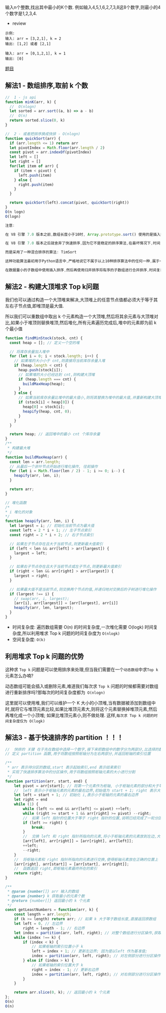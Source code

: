 
输入n个整数,找出其中最小的K个数. 例如输入4,5,1,6,2,7,3,8这8个数字,则最小的4个数字是1,2,3,4. 
- review
```
示例: 
输入: arr = [3,2,1], k = 2
输出: [1,2] 或者 [2,1]

输入: arr = [0,1,2,1], k = 1
输出: [0]
```
[题目](https://leetcode.cn/problems/zui-xiao-de-kge-shu-lcof/description/)

## 解法1 - 数组排序,取前 k 个数
```js
//  1 - js api
function minK(arr, k) {
  //  O(nlogn)
  let sorted = arr.sort((a, b) => a - b)
  //  O(n)
  return sorted.slice(0, k)
}

//  2 - 或者把排序换成快排 - O(nlogn)
function quickSort(arr) {
  if (arr.length <= 1) return arr
  let pivotIndex = Math.floor(arr.length / 2)
  const pivot = arr.indexOf(pivotIndex)
  let left = []
  let right = []
  for(let item of arr) {
    if (item < pivot) {
      left.push(item)
    } else {
      right.push(item)
    }
  }

  return quickSort(left).concat(pivot, quickSort(right))
}
O(n logn)
O(logn)

注意: 

在 V8 引擎 7.0 版本之前,数组长度小于10时, Array.prototype.sort() 使用的是插入排序,否则用快速排序. 

在 V8 引擎 7.0 版本之后就舍弃了快速排序,因为它不是稳定的排序算法,在最坏情况下,时间复杂度会降级到 O(n2)

而是采用了一种混合排序的算法: TimSort 

这种功能算法最初用于Python语言中,严格地说它不属于以上10种排序算法中的任何一种,属于一种混合排序算法: 

在数据量小的子数组中使用插入排序,然后再使用归并排序将有序的子数组进行合并排序,时间复杂度为 O(nlogn) 
```

## 解法2 - 构建大顶堆求 Top k问题

我们也可以通过构造一个大顶堆来解决,大顶堆上的任意节点值都必须大于等于其左右子节点值,即堆顶是最大值. 

所以我们可以重数组中取出 k 个元素构造一个大顶堆,然后将其余元素与大顶堆对比,如果小于堆顶则替换堆顶,然后堆化,所有元素遍历完成后,堆中的元素即为前 k 个最小值


```js
function findMinStock(stock, cnt) {
  const heap = []; // 定义一个空的堆

  // 将库存余量加入堆中
  for (let i = 0; i < stock.length; i++) {
    // 如果堆的大小小于 cnt,则直接将当前库存余量入堆
    if (heap.length < cnt) {
      heap.push(stock[i]);
      // 如果堆的大小已经达到 cnt,则构建大顶堆
      if (heap.length === cnt) {
        buildMaxHeap(heap);
      }
    } else {
      // 如果当前库存余量比堆中的最大值小,则将其替换为堆中的最大值,并重新构建大顶堆
      if (stock[i] < heap[0]) {
        heap[0] = stock[i];
        heapify(heap, cnt, 0);
      }
    }
  }

  return heap; // 返回堆中的最小 cnt 个库存余量
}
/**
 * 构建最大堆
 */
function buildMaxHeap(arr) {
  const len = arr.length;
  // 从最后一个非叶节点开始进行堆化操作, 往前操作
  for (let i = Math.floor(len / 2) - 1; i >= 0; i--) {
    heapify(arr, len, i);
  }

  return arr;
}

// 堆化函数
/*
* i 堆化的对象
*/
function heapify(arr, len, i) {
  let largest = i; // 初始化当前节点为最大值
  const left = 2 * i + 1; // 左子节点索引
  const right = 2 * i + 2; // 右子节点索引

  // 如果左子节点存在且大于当前节点,则更新最大值索引
  if (left < len && arr[left] > arr[largest]) {
    largest = left;
  }

  // 如果右子节点存在且大于当前节点或左子节点,则更新最大值索引
  if (right < len && arr[right] > arr[largest]) {
    largest = right;
  }

  // 如果最大值不是当前节点,则交换两个节点的值,并递归地对交换后的子树进行堆化操作
  if (largest !== i) {
    // swap(arr, i, largest);
    [arr[i], arr[largest]] = [arr[largest], arr[i]]
    heapify(arr, len, largest);
  }
}

```

- 时间复杂度: 遍历数组需要 O(n) 的时间复杂度,一次堆化需要 O(logk) 时间复杂度,所以利用堆求 Top k 问题的时间复杂度为 `O(nlogk)`
- 空间复杂度: `O(k)`

## 利用堆求 Top k 问题的优势

这种求 `Top k` 问题是可以使用排序来处理,但当我们需要在一个`动态数组`中求` Top k `元素怎么办喃?

动态数组可能会插入或删除元素,难道我们每次求 `Top k` 问题的时候都需要对数组进行重新排序吗?那每次的时间复杂度都为` O(nlogn)`

这里就可以使用堆,我们可以维护一个 K 大小的小顶堆,当有数据被添加到数组中时,就将它与堆顶元素比较,如果比堆顶元素大,则将这个元素替换掉堆顶元素,然后再堆化成一个小顶堆; 如果比堆顶元素小,则不做处理. 这样,`每次求 Top k 问题的时间复杂度仅为 O(logk)`

## 解法3 - 基于快速排序的 partition ！！！
```js
//  快排的 关键 在于先在数组中选择一个数字,接下来把数组中的数字分为两部分,比选择的数字小的数字移到数组的左边,比选择的数字大的数字移到数组的右边. [比第 k 个数字小的所有数组都位于数组的左边,比第 k 个数字大的都位于右边]
// 定义 partition 函数,用于将数组按照枢轴分为左右两部分,并返回枢轴的索引位置

/**
 * arr 表示待分区的数组,start 表示起始索引,end 表示结束索引
 * 实现了快速排序算法中的分区操作,用于将数组按照枢轴元素的大小进行分割
 */
function partition(arr, start, end) {
    let pivot = arr[start]; // 将第一个元素作为枢轴, 小于枢轴元素的部分和大于等于枢轴元素的部分
    //  left 表示小于枢轴元素的元素的最右边界,初始值为 start + 1; right 表示大于等于枢轴元素的元素的最左边界,初始值为 end
    let left = start + 1; // 初始化 i,表示小于枢轴的元素的最右边界
    let right = end
    while (1) {
        while (left <= end && arr[left] <= pivot) ++left;
        while (right >= start + 1 && arr[right] >= pivot) --right;
        //  如果 left 指针的位置大于等于 right 指针的位置,说明已经完成了一轮分区操作,此时退出循环. 
        if (left >= right) {
            break;
        }
        //  交换 left 和 right 指针所指向的元素,将小于枢轴元素的元素放到左边,大于等于枢轴元素的元素放到右边. 然后,将 left 指针向右移动一位,将 right 指针向左移动一位
        [arr[left], arr[right]] = [arr[right], arr[left]];
        ++left;
        --right;
    }
    //  将枢轴元素和 right 指针所指向的元素进行交换,使得枢轴元素放在正确的位置上
    [arr[right], arr[start]] = [arr[start], arr[right]];
    //  函数返回 right,即枢轴元素最终所在的索引
    return right;
}

/**
 * @param {number[]} arr 输入的数组
 * @param {number} k 获取最小的元素个数
 * @return {number[]} 返回最小的 k 个元素
 */
const getLeastNumbers = function(arr, k) {
    const length = arr.length;
    if (k >= length) return arr; // 如果 k 大于等于数组长度,直接返回原数组
    let left = 0, // 左边界
        right = length - 1; // 右边界
    let index = partition(arr, left, right); // 对整个数组进行分区操作,获取枢轴的索引位置, 完成之后,arr 已经根据枢轴值 进行分区
    while (index !== k) {
        if (index < k) {
            // 如果枢轴的索引位置小于 k
            left = index + 1; // 更新左边界; 因为是以left 作为基准值; 
            index = partition(arr, left, right); // 对左侧部分进行分区操作
        } else if (index > k) {
            // 如果枢轴的索引位置大于 k
            right = index - 1; // 更新右边界
            index = partition(arr, left, right); // 对右侧部分进行分区操作
        }
    }

    return arr.slice(0, k); // 返回最小的 k 个元素
};
O(n)
O(n)
```